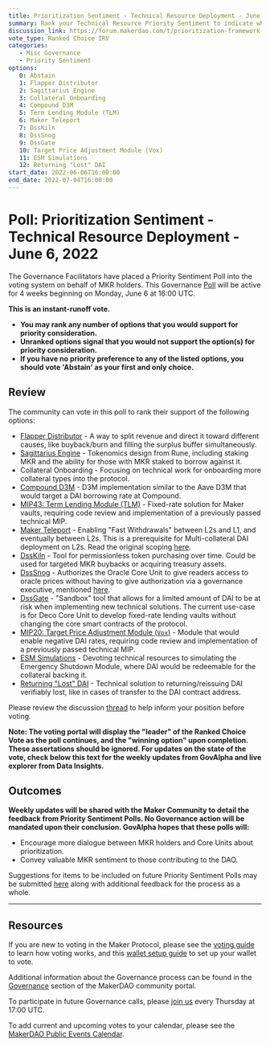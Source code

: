 ```yaml
---
title: Prioritization Sentiment - Technical Resource Deployment - June 6, 2022
summary: Rank your Technical Resource Priority Sentiment to indicate where you believe MakerDAO should be focusing resources. 
discussion_link: https://forum.makerdao.com/t/prioritization-framework-sentiment-polling/15554
vote_type: Ranked Choice IRV
categories:
   - Misc Governance
   - Priority Sentiment
options:
   0: Abstain
   1: Flapper Distributor
   2: Sagittarius Engine
   3: Collateral Onboarding
   4: Compound D3M
   5: Term Lending Module (TLM)
   6: Maker Teleport
   7: DssKiln
   8: DssSnog
   9: DssGate
   10: Target Price Adjustment Module (Vox)
   11: ESM Simulations
   12: Returning "Lost" DAI
start_date: 2022-06-06T16:00:00
end_date: 2022-07-04T16:00:00
---
```

# Poll: Prioritization Sentiment - Technical Resource Deployment - June 6, 2022

The Governance Facilitators have placed a Priority Sentiment Poll into the voting system on behalf of MKR holders. This Governance [Poll](https://community-development.makerdao.com/en/learn/governance/on-chain-gov) will be active for 4 weeks beginning on Monday, June 6 at 16:00 UTC.


**This is an instant-runoff vote.** 
- **You may rank any number of options that you would support for priority consideration.** 
- **Unranked options signal that you would not support the option(s) for priority consideration.**
- **If you have no priority preference to any of the listed options, you should vote 'Abstain' as your first and only choice.**

## Review

The community can vote in this poll to rank their support of the following options:
- [Flapper Distributor](https://forum.makerdao.com/t/flapperdistributor-a-way-to-distribute-system-surplus-while-minimizing-governance/4591) - A way to split revenue and direct it toward different causes, like buyback/burn and filling the surplus buffer simultaneously. 
- [Sagittarius Engine](https://forum.makerdao.com/t/sagittarius-engine/10852) - Tokenomics design from Rune, including staking MKR and the ability for those with MKR staked to borrow against it.
- Collateral Onboarding - Focusing on technical work for onboarding more collateral types into the protocol.
- [Compound D3M](https://forum.makerdao.com/t/signal-request-should-maker-prioritize-onboarding-a-compound-d3m/11997) - D3M implementation similar to the Aave D3M that would target a DAI borrowing rate at Compound. 
- [MIP43: Term Lending Module (TLM)](https://forum.makerdao.com/t/mip43-term-lending-module-tlm/6153) - Fixed-rate solution for Maker vaults, requiring code review and implementation of a previously passed technical MIP.
- [Maker Teleport](https://forum.makerdao.com/t/maker-wormhole-new-name-maker-teleport/15115) - Enabling "Fast Withdrawals" between L2s and L1, and eventually between L2s. This is a prerequisite for Multi-collateral DAI deployment on L2s. Read the original scoping [here](https://forum.makerdao.com/t/introducing-maker-wormhole/11550).
- [DssKiln](https://forum.makerdao.com/t/dsskiln-a-permissionless-token-purchasing-tool/14943) - Tool for permissionless token purchasing over time. Could be used for targeted MKR buybacks or acquiring treasury assets. 
- [DssSnog](https://github.com/brianmcmichael/dss-snog/blob/master/src/DssSnog.sol) - Authorizes the Oracle Core Unit to give readers access to oracle prices without having to give authorization via a governance executive, mentioned [here](https://forum.makerdao.com/t/pecu-month-in-review-april-2022/14942#prototyping-5).
- [DssGate](https://forum.makerdao.com/t/governance-and-risk-173-thursday-january-06-17-00-utc/12480/2#updates-dssgate-and-future-parameter-management-9) - "Sandbox" tool that allows for a limited amount of DAI to be at risk when implementing new technical solutions. The current use-case is for Deco Core Unit to develop fixed-rate lending vaults without changing the core smart contracts of the protocol.
- [MIP20: Target Price Adjustment Module (`Vox`)](https://forum.makerdao.com/t/mip20-target-price-adjustment-module-vox/3196) - Module that would enable negative DAI rates, requiring code review and implementation of a previously passed technical MIP.
- [ESM Simulations](https://forum.makerdao.com/t/agenda-discussion-scientific-governance-and-risk-163-thursday-october-14-17-00-utc/10972/2#governance-security-and-flexibility-esm-delay-parameters-9) - Devoting technical resources to simulating the Emergency Shutdown Module, where DAI would be redeemable for the collateral backing it.
- [Returning "Lost" DAI](https://forum.makerdao.com/t/minting-new-dai-to-offset-lost-dai/6396) - Technical solution to returning/reissuing DAI verifiably lost, like in cases of transfer to the DAI contract address.

Please review the discussion [thread](https://forum.makerdao.com/t/prioritization-framework-sentiment-polling/15554) to help inform your position before voting.

**Note: The voting portal will display the "leader" of the Ranked Choice Vote as the poll continues, and the "winning option" upon completion. These assertations should be ignored. For updates on the state of the vote, check below this text for the weekly updates from GovAlpha and live explorer from Data Insights.**

## Outcomes

**Weekly updates will be shared with the Maker Community to detail the feedback from Priority Sentiment Polls. No Governance action will be mandated upon their conclusion. GovAlpha hopes that these polls will:**
- Encourage more dialogue between MKR holders and Core Units about prioritization.
- Convey valuable MKR sentiment to those contributing to the DAO.

Suggestions for items to be included on future Priority Sentiment Polls may be submitted [here](https://docs.google.com/forms/d/e/1FAIpQLScGMqLqzV-ySAiU_AhqeVuwGwgYFGpTYpEDvdNSzXo9Wi4U-w/viewform?usp=sf_link) along with additional feedback for the process as a whole.

---

## Resources

If you are new to voting in the Maker Protocol, please see the [voting guide](https://community-development.makerdao.com/en/learn/governance/how-voting-works/) to learn how voting works, and this [wallet setup guide](https://community-development.makerdao.com/en/learn/governance/voting-setup/) to set up your wallet to vote.

Additional information about the Governance process can be found in the [Governance](https://community-development.makerdao.com/en/learn/governance) section of the MakerDAO community portal.

To participate in future Governance calls, please [join us](https://github.com/makerdao/community/tree/master/governance/governance-and-risk-meetings) every Thursday at 17:00 UTC.

To add current and upcoming votes to your calendar, please see the [MakerDAO Public Events Calendar](https://calendar.google.com/calendar/embed?src=makerdao.com_3efhm2ghipksegl009ktniomdk%40group.calendar.google.com&ctz=UTC&mode=week&showCalendars=0&showPrint=0).
